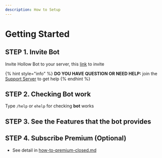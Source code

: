 ```yaml
---
description: How to Setup
---
```


# Getting Started

## STEP 1. Invite Bot

Invite Hollow Bot to your server, this [link](https://top.gg/bot/865167088438739024) to invite

{% hint style="info" %}
**DO YOU HAVE QUESTION OR NEED HELP:** join the [Support Server](https://discord.gg/ActtuYWMfZ) to get help
{% endhint %}

## STEP 2. Checking Bot work

Type `/help` or `ehelp` for checking **bot** works

## STEP 3. See the Features that the bot provides

## STEP 4. Subscribe Premium (Optional)

* See detail in [how-to-premium-closed.md](how-to-premium-closed.md "mention")&#x20;

